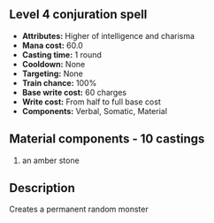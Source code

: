 ## Level 4 conjuration spell

- **Attributes:** Higher of intelligence and charisma
- **Mana cost:** 60.0
- **Casting time:** 1 round
- **Cooldown:** None
- **Targeting:** None
- **Train chance:** 100%
- **Base write cost:** 60 charges
- **Write cost:** From half to full base cost
- **Components:** Verbal, Somatic, Material

## Material components - 10 castings

1. an amber stone

## Description

Creates a permanent random monster
